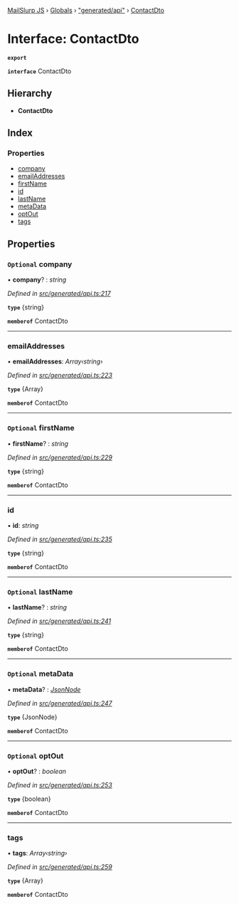 [MailSlurp JS](../README.md) › [Globals](../globals.md) › ["generated/api"](../modules/_generated_api_.md) › [ContactDto](_generated_api_.contactdto.md)

# Interface: ContactDto

**`export`** 

**`interface`** ContactDto

## Hierarchy

* **ContactDto**

## Index

### Properties

* [company](_generated_api_.contactdto.md#optional-company)
* [emailAddresses](_generated_api_.contactdto.md#emailaddresses)
* [firstName](_generated_api_.contactdto.md#optional-firstname)
* [id](_generated_api_.contactdto.md#id)
* [lastName](_generated_api_.contactdto.md#optional-lastname)
* [metaData](_generated_api_.contactdto.md#optional-metadata)
* [optOut](_generated_api_.contactdto.md#optional-optout)
* [tags](_generated_api_.contactdto.md#tags)

## Properties

### `Optional` company

• **company**? : *string*

*Defined in [src/generated/api.ts:217](https://github.com/mailslurp/mailslurp-client-ts-js/blob/e9348f1/src/generated/api.ts#L217)*

**`type`** {string}

**`memberof`** ContactDto

___

###  emailAddresses

• **emailAddresses**: *Array‹string›*

*Defined in [src/generated/api.ts:223](https://github.com/mailslurp/mailslurp-client-ts-js/blob/e9348f1/src/generated/api.ts#L223)*

**`type`** {Array<string>}

**`memberof`** ContactDto

___

### `Optional` firstName

• **firstName**? : *string*

*Defined in [src/generated/api.ts:229](https://github.com/mailslurp/mailslurp-client-ts-js/blob/e9348f1/src/generated/api.ts#L229)*

**`type`** {string}

**`memberof`** ContactDto

___

###  id

• **id**: *string*

*Defined in [src/generated/api.ts:235](https://github.com/mailslurp/mailslurp-client-ts-js/blob/e9348f1/src/generated/api.ts#L235)*

**`type`** {string}

**`memberof`** ContactDto

___

### `Optional` lastName

• **lastName**? : *string*

*Defined in [src/generated/api.ts:241](https://github.com/mailslurp/mailslurp-client-ts-js/blob/e9348f1/src/generated/api.ts#L241)*

**`type`** {string}

**`memberof`** ContactDto

___

### `Optional` metaData

• **metaData**? : *[JsonNode](../modules/_generated_api_.jsonnode.md)*

*Defined in [src/generated/api.ts:247](https://github.com/mailslurp/mailslurp-client-ts-js/blob/e9348f1/src/generated/api.ts#L247)*

**`type`** {JsonNode}

**`memberof`** ContactDto

___

### `Optional` optOut

• **optOut**? : *boolean*

*Defined in [src/generated/api.ts:253](https://github.com/mailslurp/mailslurp-client-ts-js/blob/e9348f1/src/generated/api.ts#L253)*

**`type`** {boolean}

**`memberof`** ContactDto

___

###  tags

• **tags**: *Array‹string›*

*Defined in [src/generated/api.ts:259](https://github.com/mailslurp/mailslurp-client-ts-js/blob/e9348f1/src/generated/api.ts#L259)*

**`type`** {Array<string>}

**`memberof`** ContactDto
